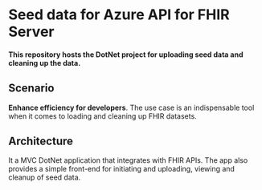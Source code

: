 # Seed data for Azure API for FHIR Server

#### This repository hosts the DotNet project for uploading seed data and cleaning up the data.

## Scenario

**Enhance efficiency for developers**. The use case is an indispensable tool when it comes to loading and cleaning up FHIR datasets.



## Architecture
It a MVC DotNet application that integrates with FHIR APIs. The app also provides a simple front-end for initiating and uploading, viewing and cleanup of seed data. 

